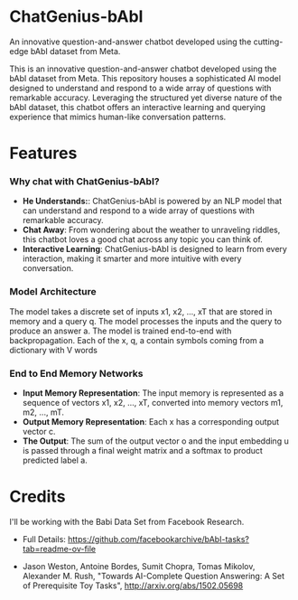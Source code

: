 # ChatGenius-bAbI

An innovative question-and-answer chatbot developed using the cutting-edge bAbI dataset from Meta.

This is an innovative question-and-answer chatbot developed using the bAbI dataset from Meta. This repository houses a sophisticated AI model designed to understand and respond to a wide array of questions with remarkable accuracy. Leveraging the structured yet diverse nature of the bAbI dataset, this chatbot offers an interactive learning and querying experience that mimics human-like conversation patterns.

# Features

### Why chat with ChatGenius-bAbI?

- **He Understands:**: ChatGenius-bAbI is powered by an NLP model that can understand and respond to a wide array of questions with remarkable accuracy.
- **Chat Away**: From wondering about the weather to unraveling riddles, this chatbot loves a good chat across any topic you can think of.
- **Interactive Learning**: ChatGenius-bAbI is designed to learn from every interaction, making it smarter and more intuitive with every conversation.

### Model Architecture

The model takes a discrete set of inputs x1, x2, ..., xT that are stored in memory and a query q. The model processes the inputs and the query to produce an answer a. The model is trained end-to-end with backpropagation.
Each of the x, q, a contain symbols coming from a dictionary with V words

### End to End Memory Networks

- **Input Memory Representation**: The input memory is represented as a sequence of vectors x1, x2, ..., xT, converted into memory vectors m1, m2, ..., mT.
- **Output Memory Representation**: Each x has a corresponding output vector c.
- **The Output**: The sum of the output vector o and the input embedding u is passed through a final weight matrix and a softmax to product predicted label a.

# Credits

I'll be working with the Babi Data Set from Facebook Research.

- Full Details: https://github.com/facebookarchive/bAbI-tasks?tab=readme-ov-file

- Jason Weston, Antoine Bordes, Sumit Chopra, Tomas Mikolov, Alexander M. Rush,
  "Towards AI-Complete Question Answering: A Set of Prerequisite Toy Tasks",
  http://arxiv.org/abs/1502.05698
